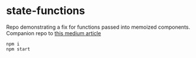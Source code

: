 # state-functions
Repo demonstrating a fix for functions passed into memoized components. Companion repo to [this medium article](https://medium.com/@markgromano31/react-custom-hooks-useautoscroll-d63f17037a2d)
```
npm i
npm start
```